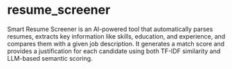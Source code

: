 # resume_screener
Smart Resume Screener is an AI-powered tool that automatically parses resumes, extracts key information like skills, education, and experience, and compares them with a given job description. It generates a match score and provides a justification for each candidate using both TF-IDF similarity and LLM-based semantic scoring.
